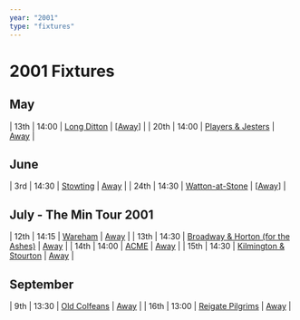 ```yaml
---
year: "2001"
type: "fixtures"
---
```


# 2001 Fixtures

## May

| 13th | 14:00 | [Long Ditton](2001-long-ditton.md) | [[Away](https://goo.gl/maps/A4BHsuEmnSUUEVsf8)] |
| 20th | 14:00 | [Players & Jesters](2001-players-and-jesters.md) | [Away](https://goo.gl/maps/vTALszCu1HSJjVXi8) |

## June

| 3rd | 14:30 | [Stowting](2001-stowting.md) | [Away](https://goo.gl/maps/A5HTfBKbD44fwSDq7) |
| 24th | 14:30 | [Watton-at-Stone](2001-watton-at-stone.md) | [[Away](https://goo.gl/maps/JPBQawMsjLgYtVHk9)] |

## July - The Min Tour 2001

| 12th | 14:15 | [Wareham](2001-wareham.md) | [Away](https://goo.gl/maps/NCMSJcACC3XVjnR27) |
| 13th | 14:30 | [Broadway & Horton (for the Ashes)](2001-broadway-and-horton.md) | [Away](https://goo.gl/maps/orv3RETHUX95dBWv7) |
| 14th | 14:00 | [ACME](2001-acme.md) | [Away](https://goo.gl/maps/2Zj7maXqRmipogRA6) |
| 15th | 14:30 | [Kilmington & Stourton](2001-kilmington-and-stourton.md) | [Away](https://goo.gl/maps/2Zj7maXqRmipogRA6) |

## September

| 9th | 13:30 | [Old Colfeans](2001-old-colfeans.md) | [Away](https://goo.gl/maps/vhwZEdPcYg4q3f3P8) |
| 16th | 13:00 | [Reigate Pilgrims](2001-reigate-pilgrims.md) | [Away](https://goo.gl/maps/z54KDhWLtQreY6xy9) |